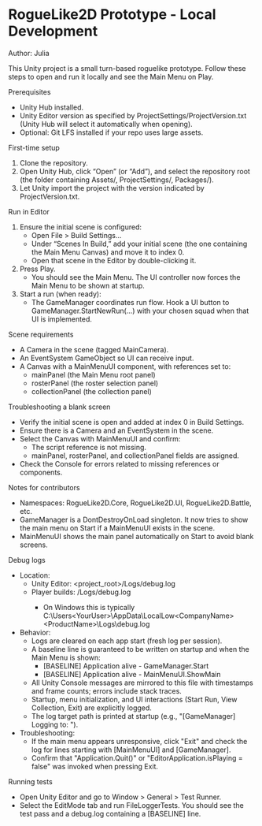 # RogueLike2D Prototype - Local Development
Author: Julia

This Unity project is a small turn-based roguelike prototype. Follow these steps to open and run it locally and see the Main Menu on Play.

Prerequisites
- Unity Hub installed.
- Unity Editor version as specified by ProjectSettings/ProjectVersion.txt (Unity Hub will select it automatically when opening).
- Optional: Git LFS installed if your repo uses large assets.

First-time setup
1) Clone the repository.
2) Open Unity Hub, click “Open” (or “Add”), and select the repository root (the folder containing Assets/, ProjectSettings/, Packages/).
3) Let Unity import the project with the version indicated by ProjectVersion.txt.

Run in Editor
1) Ensure the initial scene is configured:
   - Open File > Build Settings...
   - Under “Scenes In Build,” add your initial scene (the one containing the Main Menu Canvas) and move it to index 0.
   - Open that scene in the Editor by double-clicking it.
2) Press Play.
   - You should see the Main Menu. The UI controller now forces the Main Menu to be shown at startup.
3) Start a run (when ready):
   - The GameManager coordinates run flow. Hook a UI button to GameManager.StartNewRun(...) with your chosen squad when that UI is implemented.

Scene requirements
- A Camera in the scene (tagged MainCamera).
- An EventSystem GameObject so UI can receive input.
- A Canvas with a MainMenuUI component, with references set to:
  - mainPanel (the Main Menu root panel)
  - rosterPanel (the roster selection panel)
  - collectionPanel (the collection panel)

Troubleshooting a blank screen
- Verify the initial scene is open and added at index 0 in Build Settings.
- Ensure there is a Camera and an EventSystem in the scene.
- Select the Canvas with MainMenuUI and confirm:
  - The script reference is not missing.
  - mainPanel, rosterPanel, and collectionPanel fields are assigned.
- Check the Console for errors related to missing references or components.

Notes for contributors
- Namespaces: RogueLike2D.Core, RogueLike2D.UI, RogueLike2D.Battle, etc.
- GameManager is a DontDestroyOnLoad singleton. It now tries to show the main menu on Start if a MainMenuUI exists in the scene.
- MainMenuUI shows the main panel automatically on Start to avoid blank screens.

Debug logs
- Location:
  - Unity Editor: <project_root>/Logs/debug.log
  - Player builds: <persistentDataPath>/Logs/debug.log
    - On Windows this is typically C:\Users\<YourUser>\AppData\LocalLow\<CompanyName>\<ProductName>\Logs\debug.log
- Behavior:
  - Logs are cleared on each app start (fresh log per session).
  - A baseline line is guaranteed to be written on startup and when the Main Menu is shown:
    - [BASELINE] Application alive - GameManager.Start
    - [BASELINE] Application alive - MainMenuUI.ShowMain
  - All Unity Console messages are mirrored to this file with timestamps and frame counts; errors include stack traces.
  - Startup, menu initialization, and UI interactions (Start Run, View Collection, Exit) are explicitly logged.
  - The log target path is printed at startup (e.g., "[GameManager] Logging to: <path>").
- Troubleshooting:
  - If the main menu appears unresponsive, click "Exit" and check the log for lines starting with [MainMenuUI] and [GameManager].
  - Confirm that "Application.Quit()" or "EditorApplication.isPlaying = false" was invoked when pressing Exit.

Running tests
- Open Unity Editor and go to Window > General > Test Runner.
- Select the EditMode tab and run FileLoggerTests. You should see the test pass and a debug.log containing a [BASELINE] line.
